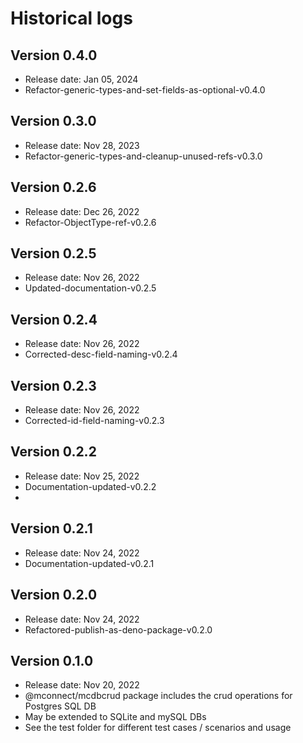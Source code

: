 # Historical logs

## Version 0.4.0

- Release date: Jan 05, 2024
- Refactor-generic-types-and-set-fields-as-optional-v0.4.0

## Version 0.3.0

- Release date: Nov 28, 2023
- Refactor-generic-types-and-cleanup-unused-refs-v0.3.0

## Version 0.2.6

- Release date: Dec 26, 2022
- Refactor-ObjectType-ref-v0.2.6

## Version 0.2.5

- Release date: Nov 26, 2022
- Updated-documentation-v0.2.5

## Version 0.2.4

- Release date: Nov 26, 2022
- Corrected-desc-field-naming-v0.2.4

## Version 0.2.3

- Release date: Nov 26, 2022
- Corrected-id-field-naming-v0.2.3

## Version 0.2.2

- Release date: Nov 25, 2022
- Documentation-updated-v0.2.2
- 
## Version 0.2.1

- Release date: Nov 24, 2022
- Documentation-updated-v0.2.1

## Version 0.2.0

- Release date: Nov 24, 2022
- Refactored-publish-as-deno-package-v0.2.0

## Version 0.1.0

- Release date: Nov 20, 2022
- @mconnect/mcdbcrud package includes the crud operations for Postgres SQL DB
- May be extended to SQLite and mySQL DBs
- See the test folder for different test cases / scenarios and usage
